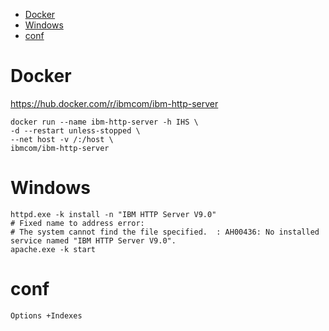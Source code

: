 <!-- TOC -->

- [Docker](#docker)
- [Windows](#windows)
- [conf](#conf)

<!-- /TOC -->

# Docker
https://hub.docker.com/r/ibmcom/ibm-http-server

    docker run --name ibm-http-server -h IHS \
    -d --restart unless-stopped \
    --net host -v /:/host \
    ibmcom/ibm-http-server  

# Windows

    httpd.exe -k install -n "IBM HTTP Server V9.0"
    # Fixed name to address error:
    # The system cannot find the file specified.  : AH00436: No installed service named "IBM HTTP Server V9.0".
    apache.exe -k start

# conf

    Options +Indexes